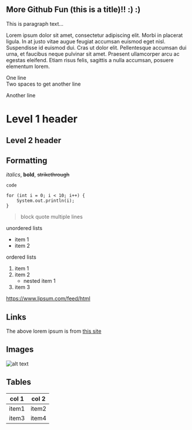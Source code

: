 More Github Fun (this is a title)!! :) :)
-----------------------------------
This is paragraph text...

Lorem ipsum dolor sit amet, consectetur adipiscing elit. Morbi in placerat ligula. In at justo vitae augue feugiat accumsan euismod eget nisl. Suspendisse id euismod dui. Cras ut dolor elit. Pellentesque accumsan dui urna, et faucibus neque pulvinar sit amet. Praesent ullamcorper arcu ac egestas eleifend. Etiam risus felis, sagittis a nulla accumsan, posuere elementum lorem.

One line  
Two spaces to get another line

Another line

# Level 1 header
## Level 2 header

## Formatting

*italics*, **bold**, ~~strikethrough~~

`code`

```
for (int i = 0; i < 10; i++) {
    System.out.println(i);
}
```

>block quote
>multiple lines

unordered lists
* item 1
* item 2

ordered lists
1. item 1
1. item 2
    * nested item 1
1. item 3

https://www.lipsum.com/feed/html

## Links
The above lorem ipsum is from [this site](https://www.lipsum.com/feed/html)

## Images
![alt text](https://foliovision.com/images/2017/03/i-love-markdown.png)

## Tables
|col 1|col 2| 
|----|----|
|item1|item2|
|item3|item4|
    
  


